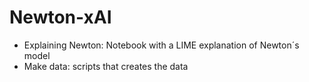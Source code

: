 # Newton-xAI

 - Explaining Newton: Notebook with a LIME explanation of Newton´s model
 - Make data: scripts that creates the data
